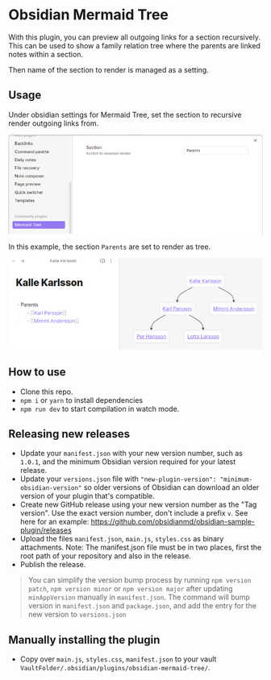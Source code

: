 # Obsidian Mermaid Tree

With this plugin, you can preview all outgoing links for a section recursively. This can be used to show a family relation tree where the parents are linked notes within a section.

Then name of the section to render is managed as a setting.

## Usage

Under obsidian settings for Mermaid Tree, set the section to recursive render outgoing links from.

![](./images/settings.png)

In this example, the section `Parents` are set to render as tree.

![](./images/example.png)

## How to use

- Clone this repo.
- `npm i` or `yarn` to install dependencies
- `npm run dev` to start compilation in watch mode.

## Releasing new releases

- Update your `manifest.json` with your new version number, such as `1.0.1`, and the minimum Obsidian version required for your latest release.
- Update your `versions.json` file with `"new-plugin-version": "minimum-obsidian-version"` so older versions of Obsidian can download an older version of your plugin that's compatible.
- Create new GitHub release using your new version number as the "Tag version". Use the exact version number, don't include a prefix `v`. See here for an example: https://github.com/obsidianmd/obsidian-sample-plugin/releases
- Upload the files `manifest.json`, `main.js`, `styles.css` as binary attachments. Note: The manifest.json file must be in two places, first the root path of your repository and also in the release.
- Publish the release.

> You can simplify the version bump process by running `npm version patch`, `npm version minor` or `npm version major` after updating `minAppVersion` manually in `manifest.json`.
> The command will bump version in `manifest.json` and `package.json`, and add the entry for the new version to `versions.json`

## Manually installing the plugin

- Copy over `main.js`, `styles.css`, `manifest.json` to your vault `VaultFolder/.obsidian/plugins/obsidian-mermaid-tree/`.

